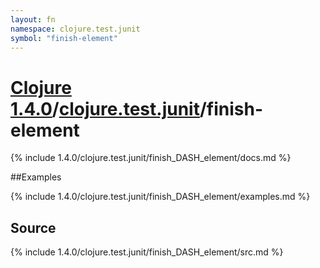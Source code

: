 ```yaml
---
layout: fn
namespace: clojure.test.junit
symbol: "finish-element"
---
```


# [Clojure 1.4.0](../../)/[clojure.test.junit](../)/finish-element

{% include 1.4.0/clojure.test.junit/finish_DASH_element/docs.md %}

##Examples

{% include 1.4.0/clojure.test.junit/finish_DASH_element/examples.md %}
## Source
{% include 1.4.0/clojure.test.junit/finish_DASH_element/src.md %}

